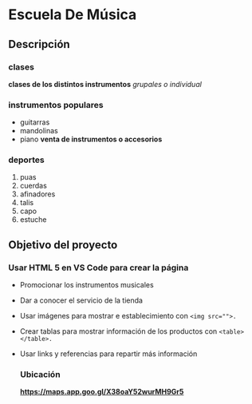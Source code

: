 # Escuela De Música
 ## Descripción
### clases
**clases de los distintos instrumentos**
*grupales o individual*

### instrumentos populares 
* guitarras
* mandolinas
* piano
  **venta de instrumentos o accesorios**
### deportes
1. puas
2. cuerdas
3. afinadores
4. talis
5. capo
6. estuche

## Objetivo del proyecto

### Usar HTML 5 en VS Code para crear la página

* Promocionar los instrumentos musicales
* Dar a conocer el servicio de la tienda
* Usar imágenes para mostrar e establecimiento con `<img src="">.`
* Crear tablas para mostrar información de los productos con `<table> </table>.`
* Usar links y referencias para repartir más información

  ### Ubicación

  **https://maps.app.goo.gl/X38oaY52wurMH9Gr5**

  
